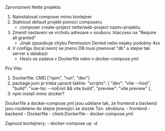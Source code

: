 Zprovozneni Nette projektu
1. Nainstalovat composer mimo kontejner
2. Stahnout default projekt pomoci composeru
	- composer create-project nette/web-project nazev-projektu
3. Zmenit nastaveni ve vrcholu adresare v souboru .htaccess na "Require all granted"
	- Jinak zpusobuje chybu Permission Denied nebo nejaky podobny 4xx
4. V configu (local.neon) se jmeno DB musi jmenovat "db" a stejne tak server s databazi
	- Heslo se zadava v Dockerfile nebo v docker-compose.yml

Pro Vite:
1. Dockerfile: CMD ["npm", "run", "dev"]
2. package.json je treba upravit takhle:
"scripts": {
	"dev": "vite --host",
	"build": "vue-tsc --noEmit && vite build",
	"preview": "vite preview"
},
3. npm install mimo docker?

Dockerfile a docker-compose.yml jsou udelane tak, ze frontend a backend jsou rozdelene do stejne jmenujici se slozek
Tzn. struktura:
	- frontend
	- backend
	- Dockerfile
	- client.Dockerfile
	- docker-compose.yml

Zapnout kontejnery:
	- docker-compose up -d